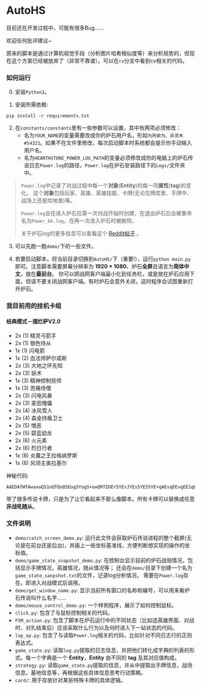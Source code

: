 # AutoHS
目前还在开发过程中，可能有很多Bug……

欢迎任何批评建议~

原来的脚本是通过计算机视觉手段（分析图片哈希相似度等）来分析局势的，但现在这个方案已经被放弃了（非常不靠谱）。可以在`cv`分支中看到cv相关的代码。

### 如何运行

0. 安装`Python3`。

1. 安装所需依赖:
```
pip install -r requirements.txt
```

2. 在`constants/constants`里有一些参数可以设置，其中有两项必须修改：
   - 名为`YOUR_NAME`的变量需要改成你的炉石用户名，形如`为所欲为、异灵术#54321`。如果不在文件里修改，每次启动脚本时系统都会提示你手动输入用户名。
   - 名为`HEARTHSTONE_POWER_LOG_PATH`的变量必须修改成你的电脑上的炉石传说日志`Power.log`的路径，`Power.log`在炉石安装路径下的`Logs/`文件夹中。

> `Power.log`中记录了对战过程中每一个**对象**(**Entity**)的每一项**属性**(**tag**)的变化。 这个**对象**包括玩家、英雄、英雄技能、卡牌(无论在牌库里、手牌中、战场上还是坟地里)等。
> 
> `Power.log`会在进入炉石后第一次对战开始时创建，在退出炉石后会被重命名为`Power_bk.log`，在再一次进入炉石时被删除。
> 
> 关于炉石log的更多信息可以查看这个
> [Reddit帖子](https://www.reddit.com/r/hearthstone/comments/268fkk/simple_hearthstone_logging_see_your_complete_play/) 。

3. 可以先跑一跑`demo/`下的一些文件。

4. 若要启动脚本，将当前目录切换到`AutoHS/`下（重要!），运行`python main.py`即可。注意脚本需要屏幕分辨率为 **1920 * 1080**、炉石**全屏**且语言为**简体中文**，放在**最前台**。 你可以把战网客户端最小化到任务栏，或是放在炉石应用下面，但请不要关闭战网客户端。有时炉石会意外关闭，这时程序会试图重新打开炉石。
   

### 我目前用的挂机卡组 
#### 经典模式－摆烂萨V2.0
- 2x (1) 精灵弓箭手
- 2x (1) 银色侍从
- 1x (1) 闪电箭
- 1x (2) 血法师萨尔诺斯
- 2x (3) 大地之环先知
- 2x (3) 妖术
- 1x (3) 精神控制技师
- 1x (3) 苦痛侍僧
- 2x (3) 闪电风暴
- 2x (3) 麦田傀儡
- 2x (4) 冰风雪人
- 2x (4) 森金持盾卫士
- 2x (5) 憎恶
- 2x (5) 碧蓝幼龙
- 2x (6) 火元素
- 2x (6) 烈日行者
- 1x (8) 炎魔之王拉格纳罗斯
- 1x (8) 风领主奥拉基尔

神秘代码:
```
AAEDAfWfAwaxoQS1oQTQoQSEogSYogS+owQM7ZUEr5YEsJYEs5YE55YE+qAEsqEEvqEE1qEEjqIEk6IE1KIEAA==
```

带了很多传说卡牌，只是为了让它看起来不那么像脚本。所有卡牌可以替换成任意**非战吼随从**。

[comment]: <> (### 如果想要用自己的卡组)

[comment]: <> (我觉得需要经过一下几步:)

[comment]: <> (- 你需要能认出每一张手牌， AutoHS使用图片哈希来识别图片， )

[comment]: <> (   你需要录入新卡的哈希， 可以通过`demo/identify_cards.py`)

[comment]: <> (   去读取手牌卡画哈希)

[comment]: <> (- 把哈希和对应名称录入到`constants/hash_vals.py`中)

[comment]: <> (- 写出卡牌逻辑， 可以参照`card.py`)

[comment]: <> (- 把卡牌和中文名对应， 需要更新`name2card.py`)

[comment]: <> (好像有点麻烦...)



### 文件说明
- `demo/catch_screen_demo.py`: 运行此文件会获取炉石传说进程的整个截屏(无论是在前台还是后台)，并画上一些坐标基准线，方便判断想实现的操作的坐标值。
- `demo/game_state_snapshot_demo.py`: 在控制台显示目前的炉石战局情况，包括显示手牌情况，英雄情况，随从情况等； 还会在`demo/`目录下创建一个名为`game_state_sanpshot.txt`的文件，记录log分析情况。 需要在`Power.log`存在，即进入对战模式后调用。
- `demo/get_window_name.py`: 显示当前所有窗口的名称和编号，可以用来看炉石传说叫什么名字……
- `demo/mouse_control_demo.py`: 一个样例程序，展示了如何控制鼠标。
- `click.py`: 包含了与鼠标控制相关的代码。
- `FSM_action.py`: 包含了脚本在炉石运行中的不同状态（比如选英雄界面、对战时、对扎结束后）应该采取什么行为以及何时进入下一站状态的代码。
- `lop_op.py`: 包含了与读取`Power.log`相关的代码，比如针对不同日志行的正则表达式。
- `game_state.py`: 读取`log.py`提取的日志信息，并把他们转化成字典的列表的形式。每一个字典是一个 **Entity**，**Entity** 由不同的 **tag** 及其对应值构成。
- `strategy.py`: 读取`game_state.py`提取的信息，并从中提取出手牌信息，战场信息，墓地信息等，再根据这些具体信息思考行动策略。
- `card/`: 用于存放针对某些特殊卡牌的具体逻辑。


[comment]: <> (### 关于截取屏幕，以及opnecv2)

[comment]: <> (使用的是win的接口。在矩阵里第一维是行号，而在opencv里，windows接口里和mouse接口里第一维是列号。)

[comment]: <> (矩阵里的色彩排序为&#40;B，G，R&#41;)

[comment]: <> (### 关于控制鼠标)

[comment]: <> (原本想通过发送信号的方式在让炉石在后台也能接收到鼠标点击)

[comment]: <> (但是发现炉石应该是所谓的接受直接输入的进程，信号模拟它不会接收……)

[comment]: <> (所以只能使用很low的鼠标点击了)

[comment]: <> (也许能直接模拟网络发包？)


[comment]: <> (### 关于网络连接的观察)

[comment]: <> (一打开炉石就会建立两个TCP连接，这两个所有的数据都是加密的。像分解卡牌， 只有退出了某个卡牌的分解界面（就是可以撤销的界面）才会发包确认分解结果。)

[comment]: <> (实验下来感觉只有其中一条连接在真的交换数据。)

[comment]: <> (点击匹配会新建一个连接，这个连接是加密的。在匹配完成后连接就销毁。)

[comment]: <> (进入对战会又新建一个连接，这个是纯TCP没有加密，不过我仍然无法解析数据交换的格式……（总之不是json..……）。)

[comment]: <> (任何一个操作都会触发数据传输（比如空中乱晃鼠标……），而如果什么都不做炉石也会每个5秒跟服务器互相ping一下，应该是在确认是否掉线)
